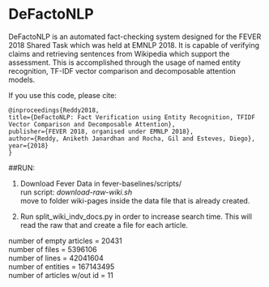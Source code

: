 # DeFactoNLP

DeFactoNLP is an automated fact-checking system designed for the FEVER 2018 Shared Task which was held at EMNLP 2018. It is capable of verifying claims and retrieving sentences from Wikipedia which support the assessment. This is accomplished through the usage of named entity recognition, TF-IDF vector comparison and decomposable attention models.

If you use this code, please cite:

```
@inproceedings{Reddy2018, 
title={DeFactoNLP: Fact Verification using Entity Recognition, TFIDF Vector Comparison and Decomposable Attention}, 
publisher={FEVER 2018, organised under EMNLP 2018}, 
author={Reddy, Aniketh Janardhan and Rocha, Gil and Esteves, Diego},
year={2018}
}
```

##RUN:
1. Download Fever Data in fever-baselines/scripts/  
 run script: _download-raw-wiki.sh_  
 move to folder wiki-pages inside the data file that is already created.
 
2. Run split_wiki_indv_docs.py in order to increase search time. 
This will read the raw that and create a file for each article.

number of empty articles    = 20431  
number of files             = 5396106  
number of lines             = 42041604  
number of entities          = 167143495  
number of articles w/out id = 11  
